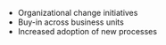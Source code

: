 - Organizational change initiatives
- Buy-in across business units
- Increased adoption of new processes
